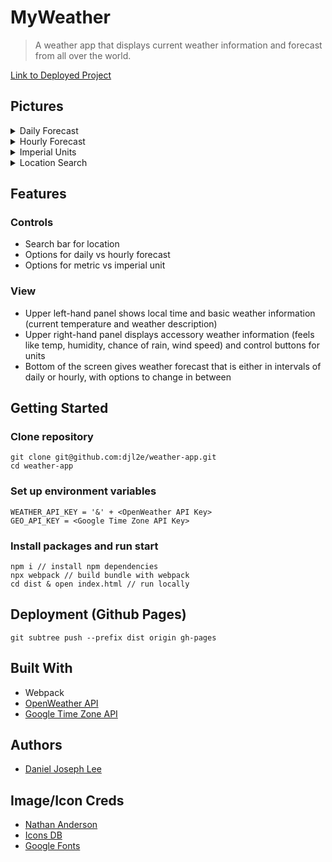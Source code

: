 # MyWeather
> A weather app that displays current weather information and forecast from all over the world.

[Link to Deployed Project](https://djl2e.github.io/weather-app/)

## Pictures

<details>
 <summary>Daily Forecast</summary>
 <img src="https://github.com/djl2e/weather-app/blob/fd802371d9870c5c180fd051d0fd40fc5ea758c3/readme_pictures/Daily.png" name="login page">
</details>
<details>
 <summary>Hourly Forecast</summary>
 <img src="https://github.com/djl2e/weather-app/blob/fd802371d9870c5c180fd051d0fd40fc5ea758c3/readme_pictures/Hourly.png" name="login page">
</details>
<details>
 <summary>Imperial Units</summary>
 <img src="https://github.com/djl2e/weather-app/blob/fd802371d9870c5c180fd051d0fd40fc5ea758c3/readme_pictures/Imperial.png" name="login page">
</details>
<details>
 <summary>Location Search</summary>
 <img src="https://github.com/djl2e/weather-app/blob/fd802371d9870c5c180fd051d0fd40fc5ea758c3/readme_pictures/Search.png" name="login page">
</details>

## Features

### Controls
- Search bar for location
- Options for daily vs hourly forecast
- Options for metric vs imperial unit

### View
- Upper left-hand panel shows local time and basic weather information (current temperature and weather description)
- Upper right-hand panel displays accessory weather information (feels like temp, humidity, chance of rain, wind speed) and control buttons for units
- Bottom of the screen gives weather forecast that is either in intervals of daily or hourly, with options to change in between

## Getting Started

### Clone repository
```
git clone git@github.com:djl2e/weather-app.git
cd weather-app
```

### Set up environment variables
```
WEATHER_API_KEY = '&' + <OpenWeather API Key>
GEO_API_KEY = <Google Time Zone API Key>
```

### Install packages and run start
```
npm i // install npm dependencies
npx webpack // build bundle with webpack
cd dist & open index.html // run locally
```

## Deployment (Github Pages)
```
git subtree push --prefix dist origin gh-pages
```

## Built With
- Webpack
- [OpenWeather API](https://openweathermap.org/)
- [Google Time Zone API](https://developers.google.com/maps/documentation/timezone/overview)

## Authors
- [Daniel Joseph Lee](https://github.com/djl2e)

## Image/Icon Creds
- [Nathan Anderson](https://unsplash.com/photos/L95xDkSSuWw)
- [Icons DB](https://www.iconsdb.com/)
- [Google Fonts](https://fonts.google.com/)